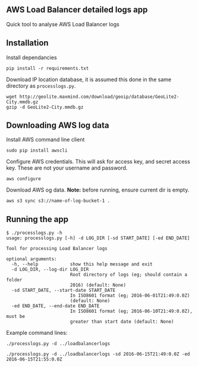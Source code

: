 ## AWS Load Balancer detailed logs app
Quick tool to analyse AWS Load Balancer logs

## Installation
Install dependancies

    pip install -r requirements.txt

Download IP location database, it is assumed this done in the same directory as `processlogs.py`.

    wget http://geolite.maxmind.com/download/geoip/database/GeoLite2-City.mmdb.gz
    gzip -d GeoLite2-City.mmdb.gz

## Downloading AWS log data
Install AWS command line client

    sudo pip install awscli

Configure AWS credentials. This will ask for access key, and secret access key. These are not your username and password.

    aws configure

Download AWS og data. **Note:** before running, ensure current dir is empty.

    aws s3 sync s3://name-of-log-bucket-1 .

## Running the app
```
$ ./processlogs.py -h
usage: processlogs.py [-h] -d LOG_DIR [-sd START_DATE] [-ed END_DATE]

Tool for processing Load Balancer logs

optional arguments:
  -h, --help            show this help message and exit
  -d LOG_DIR, --log-dir LOG_DIR
                        Root directory of logs (eg; should contain a folder
                        2016) (default: None)
  -sd START_DATE, --start-date START_DATE
                        In ISO8601 format (eg; 2016-06-01T21:49:0.0Z)
                        (default: None)
  -ed END_DATE, --end-date END_DATE
                        In ISO8601 format (eg; 2016-06-10T21:49:0.0Z), must be
                        greater than start date (default: None)
```

Example command lines:

    ./processlogs.py -d ../loadbalancerlogs

    ./processlogs.py -d ../loadbalancerlogs -sd 2016-06-15T21:49:0.0Z -ed 2016-06-15T21:55:0.0Z
